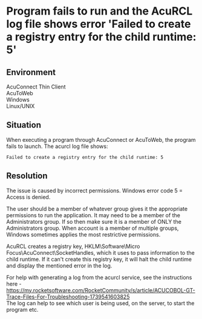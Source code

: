 # Program fails to run and the AcuRCL log file shows error 'Failed to create a registry entry for the child runtime: 5'
## Environment
AcuConnect Thin Client  
AcuToWeb  
Windows  
Linux/UNIX  

## Situation
When executing a program through AcuConnect or AcuToWeb, the program fails to launch. The acurcl log file shows:  

```
Failed to create a registry entry for the child runtime: 5
```

## Resolution
The issue is caused by incorrect permissions. Windows error code 5 = Access is denied.  

The user should be a member of whatever group gives it the appropriate permissions to run the application. It may need to be a member of the Administrators group. If so then make sure it is a member of ONLY the Administrators group. When account is a member of multiple groups, Windows sometimes applies the most restrictive permissions.  

AcuRCL creates a registry key, HKLM\Software\Micro Focus\AcuConnect\SocketHandles, which it uses to pass information to the child runtime. If it can't create this registry key, it will halt the child runtime and display the mentioned error in the log.  

For help with generating a log from the acurcl service, see the instructions here - https://my.rocketsoftware.com/RocketCommunity/s/article/ACUCOBOL-GT-Trace-Files-For-Troubleshooting-1739541603825  
The log can help to see which user is being used, on the server, to start the program etc.  